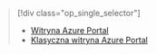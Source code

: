 > [!div class="op_single_selector"]
> * [Witryna Azure Portal](../articles/storage/storage-monitoring-diagnosing-troubleshooting.md)
> * [Klasyczna witryna Azure Portal](../articles/storage/storage-monitoring-diagnosing-troubleshooting-classic-portal.md)
> 
> 



<!--HONumber=Feb17_HO3-->


